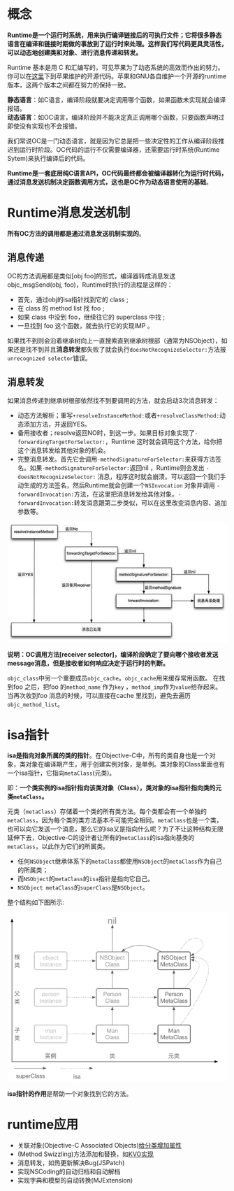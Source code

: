 # 概念
**Runtime是一个运行时系统，用来执行编译链接后的可执行文件；它将很多静态语言在编译和链接时期做的事放到了运行时来处理。这样我们写代码更具灵活性，可以动态地创建类和对象、进行消息传递和转发。**

Runtime 基本是用 C 和汇编写的，可见苹果为了动态系统的高效而作出的努力。你可以在[这里](https://opensource.apple.com/source/objc4/)下到苹果维护的开源代码。苹果和GNU各自维护一个开源的runtime版本，这两个版本之间都在努力的保持一致。


**静态语言**：如C语言，编译阶段就要决定调用哪个函数，如果函数未实现就会编译报错。    
**动态语言**：如OC语言，编译阶段并不能决定真正调用哪个函数，只要函数声明过即使没有实现也不会报错。      

我们常说OC是一门动态语言，就是因为它总是把一些决定性的工作从编译阶段推迟到运行时阶段。OC代码的运行不仅需要编译器，还需要运行时系统(Runtime Sytem)来执行编译后的代码。         

**Runtime是一套底层纯C语言API，OC代码最终都会被编译器转化为运行时代码，通过消息发送机制决定函数调用方式，这也是OC作为动态语言使用的基础**。


# Runtime消息发送机制

**所有OC方法的调用都是通过消息发送机制实现的**。    

## 消息传递

OC的方法调用都是类似[obj foo]的形式，编译器转成消息发送objc_msgSend(obj, foo)，Runtime时执行的流程是这样的：
- 首先，通过obj的isa指针找到它的 class ;
- 在 class 的 method list 找 foo ;
- 如果 class 中没到 foo，继续往它的 superclass 中找 ;
- 一旦找到 foo 这个函数，就去执行它的实现IMP 。

如果找不到则会沿着继承树向上一直搜索直到继承树根部（通常为NSObject），如果还是找不到并且**消息转发**都失败了就会执行`doesNotRecognizeSelector:`方法报`unrecognized selector`错误。

## 消息转发
如果消息传递到继承树根部依然找不到要调用的方法，就会启动3次消息转发：
- 动态方法解析；重写`+resolveInstanceMethod:`或者`+resolveClassMethod:`动态添加方法，并返回YES。
- 备用接收者；resolve返回NO时，到这一步。如果目标对象实现了`-forwardingTargetForSelector:`，Runtime 这时就会调用这个方法，给你把这个消息转发给其他对象的机会。
- 完整消息转发。首先它会调用`-methodSignatureForSelector:`来获得方法签名。如果`-methodSignatureForSelector:`返回nil ，Runtime则会发出 `-doesNotRecognizeSelector:` 消息，程序这时就会崩溃。可以返回一个我们手动生成的方法签名，然后Runtime就会创建一个`NSInvocation` 对象并调用 `-forwardInvocation:`方法，在这里把消息转发给其他对象。`-forwardInvocation:`转发消息跟第二步类似，可以在这里改变消息内容、追加参数等。

![methodForwding](https://raw.githubusercontent.com/alexiiio/LD-Notes/master/pics/methodForwding.jpg)

**说明：OC调用方法[receiver selector]，编译阶段确定了要向哪个接收者发送message消息，但是接收者如何响应决定于运行时的判断。**


`objc_class`中另一个重要成员`objc_cache`。`objc_cache`用来缓存常用函数。 在找到foo 之后，把foo 的`method_name` 作为`key` ，`method_imp`作为`value`给存起来。当再次收到foo 消息的时候，可以直接在cache 里找到，避免去遍历`objc_method_list`。

# isa指针

**isa是指向对象所属的类的指针**。在Objective-C中，所有的类自身也是一个对象，类对象在编译期产生，用于创建实例对象，是单例。类对象的Class里面也有一个isa指针，它指向`metaClass`(元类)。

即：**一个类实例的isa指针指向该类对象（Class），类对象的isa指针指向类的元类`metaClass`。**

元类（`metaClass`）存储着一个类的所有类方法。每个类都会有一个单独的`metaClass`，因为每个类的类方法基本不可能完全相同。`metaClass`也是一个类，也可以向它发送一个消息，那么它的isa又是指向什么呢？为了不让这种结构无限延伸下去，Objective-C的设计者让所有的`metaClass`的isa指向基类的`metaClass`，以此作为它们的所属类。

- 任何`NSObject`继承体系下的`metaClass`都使用`NSObject`的`metaClass`作为自己的所属类；
- 而`NSObject`的`metaClass`的`isa`指针是指向它自己。
- `NSObject metaClass`的`superClass`是`NSObject`。


整个结构如下图所示:

![isa](https://raw.githubusercontent.com/alexiiio/LD-Notes/master/pics/isa.png)

**isa指针的作用**是帮助一个对象找到它的方法。
# runtime应用

- 关联对象(Objective-C Associated Objects)[给分类增加属性](http://note.youdao.com/noteshare?id=a0ec4c0a111be45e69b87a2e77af3a4e)
- (Method Swizzling)方法添加和替换，如[KVO实现](http://note.youdao.com/noteshare?id=d8b798e97282ce967ee079a736d8fdc1)
- 消息转发，如热更新解决Bug(JSPatch)
- 实现NSCoding的自动归档和自动解档
- 实现字典和模型的自动转换(MJExtension)

